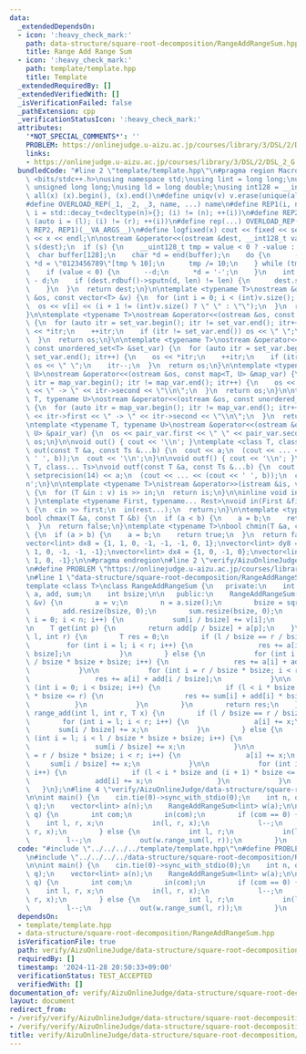 ```yaml
---
data:
  _extendedDependsOn:
  - icon: ':heavy_check_mark:'
    path: data-structure/square-root-decomposition/RangeAddRangeSum.hpp
    title: Range Add Range Sum
  - icon: ':heavy_check_mark:'
    path: template/template.hpp
    title: Template
  _extendedRequiredBy: []
  _extendedVerifiedWith: []
  _isVerificationFailed: false
  _pathExtension: cpp
  _verificationStatusIcon: ':heavy_check_mark:'
  attributes:
    '*NOT_SPECIAL_COMMENTS*': ''
    PROBLEM: https://onlinejudge.u-aizu.ac.jp/courses/library/3/DSL/2/DSL_2_G
    links:
    - https://onlinejudge.u-aizu.ac.jp/courses/library/3/DSL/2/DSL_2_G
  bundledCode: "#line 2 \"template/template.hpp\"\n#pragma region Macros\n#include\
    \ <bits/stdc++.h>\nusing namespace std;\nusing lint = long long;\nusing ull =\
    \ unsigned long long;\nusing ld = long double;\nusing int128 = __int128_t;\n#define\
    \ all(x) (x).begin(), (x).end()\n#define uniqv(v) v.erase(unique(all(v)), v.end())\n\
    #define OVERLOAD_REP(_1, _2, _3, name, ...) name\n#define REP1(i, n) for (auto\
    \ i = std::decay_t<decltype(n)>{}; (i) != (n); ++(i))\n#define REP2(i, l, r) for\
    \ (auto i = (l); (i) != (r); ++(i))\n#define rep(...) OVERLOAD_REP(__VA_ARGS__,\
    \ REP2, REP1)(__VA_ARGS__)\n#define logfixed(x) cout << fixed << setprecision(10)\
    \ << x << endl;\n\nostream &operator<<(ostream &dest, __int128_t value) {\n  ostream::sentry\
    \ s(dest);\n  if (s) {\n    __uint128_t tmp = value < 0 ? -value : value;\n  \
    \  char buffer[128];\n    char *d = end(buffer);\n    do {\n      --d;\n     \
    \ *d = \"0123456789\"[tmp % 10];\n      tmp /= 10;\n    } while (tmp != 0);\n\
    \    if (value < 0) {\n      --d;\n      *d = '-';\n    }\n    int len = end(buffer)\
    \ - d;\n    if (dest.rdbuf()->sputn(d, len) != len) {\n      dest.setstate(ios_base::badbit);\n\
    \    }\n  }\n  return dest;\n}\n\ntemplate <typename T>\nostream &operator<<(ostream\
    \ &os, const vector<T> &v) {\n  for (int i = 0; i < (int)v.size(); i++) {\n  \
    \  os << v[i] << (i + 1 != (int)v.size() ? \" \" : \"\");\n  }\n  return os;\n\
    }\n\ntemplate <typename T>\nostream &operator<<(ostream &os, const set<T> &set_var)\
    \ {\n  for (auto itr = set_var.begin(); itr != set_var.end(); itr++) {\n    os\
    \ << *itr;\n    ++itr;\n    if (itr != set_var.end()) os << \" \";\n    itr--;\n\
    \  }\n  return os;\n}\n\ntemplate <typename T>\nostream &operator<<(ostream &os,\
    \ const unordered_set<T> &set_var) {\n  for (auto itr = set_var.begin(); itr !=\
    \ set_var.end(); itr++) {\n    os << *itr;\n    ++itr;\n    if (itr != set_var.end())\
    \ os << \" \";\n    itr--;\n  }\n  return os;\n}\n\ntemplate <typename T, typename\
    \ U>\nostream &operator<<(ostream &os, const map<T, U> &map_var) {\n  for (auto\
    \ itr = map_var.begin(); itr != map_var.end(); itr++) {\n    os << itr->first\
    \ << \" -> \" << itr->second << \"\\n\";\n  }\n  return os;\n}\n\ntemplate <typename\
    \ T, typename U>\nostream &operator<<(ostream &os, const unordered_map<T, U> &map_var)\
    \ {\n  for (auto itr = map_var.begin(); itr != map_var.end(); itr++) {\n    os\
    \ << itr->first << \" -> \" << itr->second << \"\\n\";\n  }\n  return os;\n}\n\
    \ntemplate <typename T, typename U>\nostream &operator<<(ostream &os, const pair<T,\
    \ U> &pair_var) {\n  os << pair_var.first << \" \" << pair_var.second;\n  return\
    \ os;\n}\n\nvoid out() { cout << '\\n'; }\ntemplate <class T, class... Ts>\nvoid\
    \ out(const T &a, const Ts &...b) {\n  cout << a;\n  (cout << ... << (cout <<\
    \ ' ', b));\n  cout << '\\n';\n}\n\nvoid outf() { cout << '\\n'; }\ntemplate <class\
    \ T, class... Ts>\nvoid outf(const T &a, const Ts &...b) {\n  cout << fixed <<\
    \ setprecision(14) << a;\n  (cout << ... << (cout << ' ', b));\n  cout << '\\\
    n';\n}\n\ntemplate <typename T>\nistream &operator>>(istream &is, vector<T> &v)\
    \ {\n  for (T &in : v) is >> in;\n  return is;\n}\n\ninline void in(void) { return;\
    \ }\ntemplate <typename First, typename... Rest>\nvoid in(First &first, Rest &...rest)\
    \ {\n  cin >> first;\n  in(rest...);\n  return;\n}\n\ntemplate <typename T>\n\
    bool chmax(T &a, const T &b) {\n  if (a < b) {\n    a = b;\n    return true;\n\
    \  }\n  return false;\n}\ntemplate <typename T>\nbool chmin(T &a, const T &b)\
    \ {\n  if (a > b) {\n    a = b;\n    return true;\n  }\n  return false;\n}\n\n\
    vector<lint> dx8 = {1, 1, 0, -1, -1, -1, 0, 1};\nvector<lint> dy8 = {0, 1, 1,\
    \ 1, 0, -1, -1, -1};\nvector<lint> dx4 = {1, 0, -1, 0};\nvector<lint> dy4 = {0,\
    \ 1, 0, -1};\n\n#pragma endregion\n#line 2 \"verify/AizuOnlineJudge/data-structure/square-root-decomposition/RangeAddRangeSum.test.cpp\"\
    \n#define PROBLEM \"https://onlinejudge.u-aizu.ac.jp/courses/library/3/DSL/2/DSL_2_G\"\
    \n#line 1 \"data-structure/square-root-decomposition/RangeAddRangeSum.hpp\"\n\n\
    template <class T>\nclass RangeAddRangeSum {\n   private:\n    int n;\n    vector<T>\
    \ a, add, sum;\n    int bsize;\n\n   public:\n    RangeAddRangeSum(const vector<T>\
    \ &v) {\n        a = v;\n        n = a.size();\n        bsize = sqrt(n) + 1;\n\
    \        add.resize(bsize, 0);\n        sum.resize(bsize, 0);\n        for (int\
    \ i = 0; i < n; i++) {\n            sum[i / bsize] += v[i];\n        }\n    }\n\
    \n    T get(int p) {\n        return add[p / bsize] + a[p];\n    }\n\n    T range_sum(int\
    \ l, int r) {\n        T res = 0;\n        if (l / bsize == r / bsize) {\n   \
    \         for (int i = l; i < r; i++) {\n                res += a[i] + add[i /\
    \ bsize];\n            }\n        } else {\n            for (int i = l; i < l\
    \ / bsize * bsize + bsize; i++) {\n                res += a[i] + add[i / bsize];\n\
    \            }\n\n            for (int i = r / bsize * bsize; i < r; i++) {\n\
    \                res += a[i] + add[i / bsize];\n            }\n\n            for\
    \ (int i = 0; i < bsize; i++) {\n                if (l < i * bsize and (i + 1)\
    \ * bsize <= r) {\n                    res += sum[i] + add[i] * bsize;\n     \
    \           }\n            }\n        }\n        return res;\n    }\n\n    void\
    \ range_add(int l, int r, T x) {\n        if (l / bsize == r / bsize) {\n    \
    \        for (int i = l; i < r; i++) {\n                a[i] += x;\n         \
    \       sum[i / bsize] += x;\n            }\n        } else {\n            for\
    \ (int i = l; i < l / bsize * bsize + bsize; i++) {\n                a[i] += x;\n\
    \                sum[i / bsize] += x;\n            }\n\n            for (int i\
    \ = r / bsize * bsize; i < r; i++) {\n                a[i] += x;\n           \
    \     sum[i / bsize] += x;\n            }\n\n            for (int i = 0; i < bsize;\
    \ i++) {\n                if (l < i * bsize and (i + 1) * bsize <= r) {\n    \
    \                add[i] += x;\n                }\n            }\n        }\n \
    \   }\n};\n#line 4 \"verify/AizuOnlineJudge/data-structure/square-root-decomposition/RangeAddRangeSum.test.cpp\"\
    \n\nint main() {\n    cin.tie(0)->sync_with_stdio(0);\n    int n, q;\n    in(n,\
    \ q);\n    vector<lint> a(n);\n    RangeAddRangeSum<lint> w(a);\n\n    rep(i,\
    \ q) {\n        int com;\n        in(com);\n        if (com == 0) {\n        \
    \    int l, r, x;\n            in(l, r, x);\n            l--;\n            w.range_add(l,\
    \ r, x);\n        } else {\n            int l, r;\n            in(l, r);\n   \
    \         l--;\n            out(w.range_sum(l, r));\n        }\n    }\n}\n"
  code: "#include \"../../../../template/template.hpp\"\n#define PROBLEM \"https://onlinejudge.u-aizu.ac.jp/courses/library/3/DSL/2/DSL_2_G\"\
    \n#include \"../../../../data-structure/square-root-decomposition/RangeAddRangeSum.hpp\"\
    \n\nint main() {\n    cin.tie(0)->sync_with_stdio(0);\n    int n, q;\n    in(n,\
    \ q);\n    vector<lint> a(n);\n    RangeAddRangeSum<lint> w(a);\n\n    rep(i,\
    \ q) {\n        int com;\n        in(com);\n        if (com == 0) {\n        \
    \    int l, r, x;\n            in(l, r, x);\n            l--;\n            w.range_add(l,\
    \ r, x);\n        } else {\n            int l, r;\n            in(l, r);\n   \
    \         l--;\n            out(w.range_sum(l, r));\n        }\n    }\n}\n"
  dependsOn:
  - template/template.hpp
  - data-structure/square-root-decomposition/RangeAddRangeSum.hpp
  isVerificationFile: true
  path: verify/AizuOnlineJudge/data-structure/square-root-decomposition/RangeAddRangeSum.test.cpp
  requiredBy: []
  timestamp: '2024-11-28 20:50:33+09:00'
  verificationStatus: TEST_ACCEPTED
  verifiedWith: []
documentation_of: verify/AizuOnlineJudge/data-structure/square-root-decomposition/RangeAddRangeSum.test.cpp
layout: document
redirect_from:
- /verify/verify/AizuOnlineJudge/data-structure/square-root-decomposition/RangeAddRangeSum.test.cpp
- /verify/verify/AizuOnlineJudge/data-structure/square-root-decomposition/RangeAddRangeSum.test.cpp.html
title: verify/AizuOnlineJudge/data-structure/square-root-decomposition/RangeAddRangeSum.test.cpp
---
```

